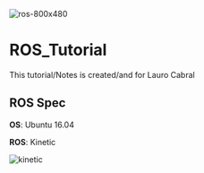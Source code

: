 ![ros-800x480](https://user-images.githubusercontent.com/13907836/36337944-83d52db6-1357-11e8-92cc-cc3601a098e4.png)


# ROS_Tutorial
This tutorial/Notes is created/and for Lauro Cabral

## ROS Spec
**OS**: Ubuntu 16.04

**ROS**: Kinetic

![kinetic](https://user-images.githubusercontent.com/13907836/36337961-dbe69c9c-1357-11e8-92c4-9b7b5eb5ed37.png)
